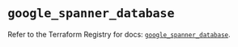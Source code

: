 # `google_spanner_database`

Refer to the Terraform Registry for docs: [`google_spanner_database`](https://registry.terraform.io/providers/hashicorp/google-beta/6.7.0/docs/resources/google_spanner_database).

